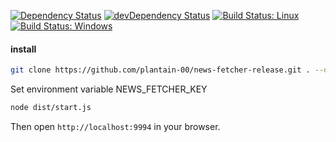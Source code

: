 [![Dependency Status](https://david-dm.org/plantain-00/news-fetcher.svg)](https://david-dm.org/plantain-00/news-fetcher)
[![devDependency Status](https://david-dm.org/plantain-00/news-fetcher/dev-status.svg)](https://david-dm.org/plantain-00/news-fetcher#info=devDependencies)
[![Build Status: Linux](https://travis-ci.org/plantain-00/news-fetcher.svg?branch=master)](https://travis-ci.org/plantain-00/news-fetcher)
[![Build Status: Windows](https://ci.appveyor.com/api/projects/status/github/plantain-00/news-fetcher?branch=master&svg=true)](https://ci.appveyor.com/project/plantain-00/news-fetcher/branch/master)

#### install

```bash
git clone https://github.com/plantain-00/news-fetcher-release.git . --depth=1 && npm i --production
```

Set environment variable NEWS_FETCHER_KEY

```bash
node dist/start.js
```

Then open `http://localhost:9994` in your browser.
